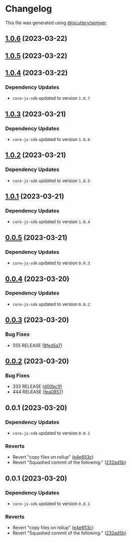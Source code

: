 # Changelog

This file was generated using [@jscutlery/semver](https://github.com/jscutlery/semver).

## [1.0.6](https://github.com/descope/descope-js/compare/web-js-sdk-1.0.5...web-js-sdk-1.0.6) (2023-03-22)

## [1.0.5](https://github.com/descope/descope-js/compare/web-js-sdk-1.0.4...web-js-sdk-1.0.5) (2023-03-22)

## [1.0.4](https://github.com/descope/descope-js/compare/web-js-sdk-1.0.3...web-js-sdk-1.0.4) (2023-03-22)

### Dependency Updates

* `core-js-sdk` updated to version `1.0.7`
## [1.0.3](https://github.com/descope/descope-js/compare/web-js-sdk-1.0.2...web-js-sdk-1.0.3) (2023-03-21)

### Dependency Updates

* `core-js-sdk` updated to version `1.0.6`
## [1.0.2](https://github.com/descope/descope-js/compare/web-js-sdk-1.0.1...web-js-sdk-1.0.2) (2023-03-21)

### Dependency Updates

* `core-js-sdk` updated to version `1.0.5`
## [1.0.1](https://github.com/descope/descope-js/compare/web-js-sdk-1.0.0...web-js-sdk-1.0.1) (2023-03-21)

### Dependency Updates

* `core-js-sdk` updated to version `1.0.4`
## [0.0.5](https://github.com/descope/monorepo-playground/compare/web-js-sdk-0.0.4...web-js-sdk-0.0.5) (2023-03-21)

### Dependency Updates

* `core-js-sdk` updated to version `0.0.3`
## [0.0.4](https://github.com/descope/monorepo-playground/compare/web-js-sdk-0.0.3...web-js-sdk-0.0.4) (2023-03-20)

### Dependency Updates

* `core-js-sdk` updated to version `0.0.2`
## [0.0.3](https://github.com/descope/monorepo-playground/compare/web-js-sdk-0.0.2...web-js-sdk-0.0.3) (2023-03-20)


### Bug Fixes

* 555 RELEASE ([9fed5a7](https://github.com/descope/monorepo-playground/commit/9fed5a7b78d98b76e38142aa4d050691c16ca8f4))

## [0.0.2](https://github.com/descope/monorepo-playground/compare/web-js-sdk-0.0.1...web-js-sdk-0.0.2) (2023-03-20)


### Bug Fixes

* 333 RELEASE ([d00bc1f](https://github.com/descope/monorepo-playground/commit/d00bc1fa12a9c62c39ddcc9313dded7e637f6f7b))
* 444 RELEASE ([fea0857](https://github.com/descope/monorepo-playground/commit/fea085720d1c14af34694961368b7fc04cc71b48))

## 0.0.1 (2023-03-20)

### Dependency Updates

* `core-js-sdk` updated to version `0.0.1`

### Reverts

* Revert "copy files on rollup" ([e4e853c](https://github.com/descope/monorepo-playground/commit/e4e853c6211d6b4d758e86e16e482e960c890485))
* Revert "Squashed commit of the following:" ([232ad5b](https://github.com/descope/monorepo-playground/commit/232ad5b5f5a58b734a12fe446654c8ff9f563938))

## 0.0.1 (2023-03-20)

### Dependency Updates

* `core-js-sdk` updated to version `0.0.1`

### Reverts

* Revert "copy files on rollup" ([e4e853c](https://github.com/descope/monorepo-playground/commit/e4e853c6211d6b4d758e86e16e482e960c890485))
* Revert "Squashed commit of the following:" ([232ad5b](https://github.com/descope/monorepo-playground/commit/232ad5b5f5a58b734a12fe446654c8ff9f563938))
